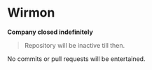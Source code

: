 # Wirmon
__Company closed indefinitely__

>Repository will be inactive till then.

No commits or pull requests will be entertained.

